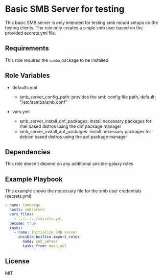 Basic SMB Server for testing
=========

This basic SMB server is only intended for testing smb mount setups on the testing clients.
The role only creates a single smb user based on the provided secrets.yml file.

Requirements
------------

This role requires the `samba` package to be installed.

Role Variables
--------------

- defaults.yml
  - smb_server_config_path: provides the smb config file path, default: "/etc/samba/smb.conf"

- vars.yml
  - smb_server_install_dnf_packages: install necessary packages for rhel based distros using the dnf package manager
  - smb_server_install_apt_packages: install necessary packages for debian based distros using the apt package manager

Dependencies
------------

This role doesn't depend on any additional ansible-galaxy roles

Example Playbook
----------------

This example shows the necessary file for the smb user credentials (secrets.yml)

```yaml
- name: Converge
  hosts: smbserver
  vars_files:
    - ../../../secrets.yml
  become: true
  tasks:
    - name: Initialize SMB server
      ansible.builtin.import_role:
        name: smb_server
        tasks_from: main.yml
```

License
-------

MIT
